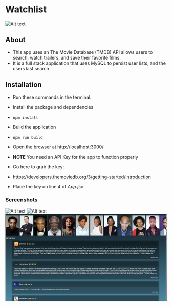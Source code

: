 # Watchlist

![Alt text](/images/watchlist-demo.gif "App Demo")

## About

* This app uses an The Movie Database (TMDB) API allows users to search, watch trailers, and save their favorite films.
* It is a full stack application that uses MySQL to persist user lists, and the users last search

## Installation

* Run these commands in the terminal:

* Install the package and dependencies
* `npm install`
* Build the application
* `npm run build`
* Open the browser at http://localhost:3000/
* **NOTE** You need an API Key for the app to function properly
* Go here to grab the key:
* https://developers.themoviedb.org/3/getting-started/introduction
* Place the key on line 4 of _App.jsx_

### Screenshots

![Alt text](/images/trailer.png "Trailer")
![Alt text](/images/home.png "Home")
![Alt text](/images/cast-reviews.png "Cast and Reviews View")